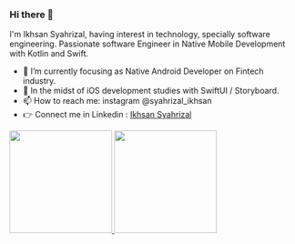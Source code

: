 ### Hi there 👋

I'm Ikhsan Syahrizal, having interest in technology, specially software engineering.
Passionate software Engineer in Native Mobile Development with Kotlin and Swift.

- 🌱 I’m currently focusing as Native Android Developer on Fintech industry.
- 📖  In the midst of iOS development studies with SwiftUI / Storyboard.
- 📫 How to reach me: instagram @syahrizal_ikhsan
- 👉 Connect me in Linkedin : [Ikhsan Syahrizal](https://www.linkedin.com/in/ikhsan-syahrizal-33734a20b/)


<p align="left">
<a href="https://github.com/ikhsansyahrizal">
  <img height="180em" src="https://github-readme-stats-eight-theta.vercel.app/api?username=ikhsansyahrizal&show_icons=true&theme=algolia&include_all_commits=true&count_private=true"/>
  <img height="180em" src="https://github-readme-stats-eight-theta.vercel.app/api/top-langs/?username=ikhsansyahrizal&layout=compact&langs_count=8&theme=algolia"/>
</a>
</p>
